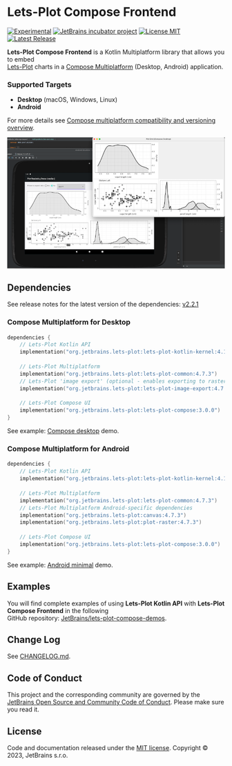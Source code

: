 # Lets-Plot Compose Frontend

[![Experimental](https://kotl.in/badges/experimental.svg)](https://kotlinlang.org/docs/components-stability.html)
[![JetBrains incubator project](https://jb.gg/badges/incubator.svg)](https://confluence.jetbrains.com/display/ALL/JetBrains+on+GitHub)
[![License MIT](https://img.shields.io/badge/License-MIT-yellow.svg)](https://raw.githubusercontent.com/JetBrains/lets-plot-compose/master/LICENSE)
[![Latest Release](https://img.shields.io/github/v/release/JetBrains/lets-plot-compose)](https://github.com/JetBrains/lets-plot-compose/releases/latest)

**Lets-Plot Compose Frontend** is a Kotlin Multiplatform library that allows you to embed \
[Lets-Plot](https://github.com/JetBrains/lets-plot) charts in a [Compose Multiplatform](https://github.com/JetBrains/compose-multiplatform) (Desktop, Android) application.

### Supported Targets

- **Desktop** (macOS, Windows, Linux)
- **Android** 

For more details see [Compose multiplatform compatibility and versioning overview](https://www.jetbrains.com/help/kotlin-multiplatform-dev/compose-compatibility-and-versioning.html).


![Splash](img-2.png)

## Dependencies

See release notes for the latest version of the dependencies: [v2.2.1](https://github.com/JetBrains/lets-plot-compose/blob/main/CHANGELOG.md#compatibility)

### Compose Multiplatform for Desktop

```kotlin
dependencies {
    // Lets-Plot Kotlin API
    implementation("org.jetbrains.lets-plot:lets-plot-kotlin-kernel:4.11.2")

    // Lets-Plot Multiplatform
    implementation("org.jetbrains.lets-plot:lets-plot-common:4.7.3")
    // Lets-Plot 'image export' (optional - enables exporting to raster formats)
    implementation("org.jetbrains.lets-plot:lets-plot-image-export:4.7.3")

    // Lets-Plot Compose UI
    implementation("org.jetbrains.lets-plot:lets-plot-compose:3.0.0")
}
```
See example: [Compose desktop](https://github.com/JetBrains/lets-plot-compose-demos/blob/main/compose-desktop/build.gradle.kts) demo.

### Compose Multiplatform for Android

```kotlin
dependencies {
    // Lets-Plot Kotlin API
    implementation("org.jetbrains.lets-plot:lets-plot-kotlin-kernel:4.11.2")

    // Lets-Plot Multiplatform
    implementation("org.jetbrains.lets-plot:lets-plot-common:4.7.3")
    // Lets-Plot Multiplatform Android-specific dependencies
    implementation("org.jetbrains.lets-plot:canvas:4.7.3")
    implementation("org.jetbrains.lets-plot:plot-raster:4.7.3")

    // Lets-Plot Compose UI
    implementation("org.jetbrains.lets-plot:lets-plot-compose:3.0.0")
}
```

See example: [Android minimal](https://github.com/JetBrains/lets-plot-compose-demos/blob/main/compose-android-min/build.gradle.kts) demo.


## Examples

You will find complete examples of using **Lets-Plot Kotlin API** with **Lets-Plot Compose Frontend** in the following\
GitHub repository: [JetBrains/lets-plot-compose-demos](https://github.com/JetBrains/lets-plot-compose-demos).

## Change Log

See [CHANGELOG.md](https://github.com/JetBrains/lets-plot-compose/blob/master/CHANGELOG.md).

## Code of Conduct

This project and the corresponding community are governed by the
[JetBrains Open Source and Community Code of Conduct](https://confluence.jetbrains.com/display/ALL/JetBrains+Open+Source+and+Community+Code+of+Conduct).
Please make sure you read it.

## License

Code and documentation released under
the [MIT license](https://github.com/JetBrains/lets-plot-compose/blob/master/LICENSE).
Copyright © 2023, JetBrains s.r.o.
